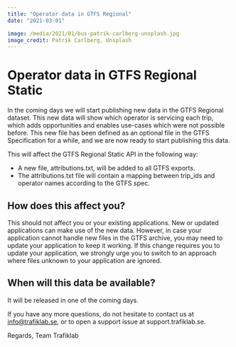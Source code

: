 ```yaml
---
title: "Operator data in GTFS Regional"
date: "2021-03-01"

image: /media/2021/01/bus-patrik-carlberg-unsplash.jpg
image_credit: Patrik Carlberg, Unsplash
---
```


# Operator data in GTFS Regional Static

In the coming days we will start publishing new data in the GTFS Regional dataset. This new data will show which
operator is servicing each trip, which adds opportunities and enables use-cases which were not possible before. This new
file has been defined as an optional file in the GTFS Specification for a while, and we are now ready to start
publishing this data.

This will affect the GTFS Regional Static API in the following way:

- A new file, attributions.txt, will be added to all GTFS exports.
- The attributions.txt file will contain a mapping between trip_ids and operator names according to the GTFS spec.

## How does this affect you?

This should not affect you or your existing applications. New or updated applications can make use of the new data.
However, in case your application cannot handle new files in the GTFS archive, you may need to update your application
to keep it working. If this change requires you to update your application, we strongly urge you to switch to an
approach where files unknown to your application are ignored.

## When will this data be available?

It will be released in one of the coming days.

If you have any more questions, do not hesitate to contact us at info@trafiklab.se, or to open a support issue at
support.trafiklab.se.

Regards, Team Trafiklab
